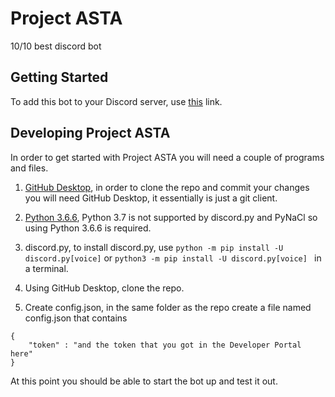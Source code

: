 # Project ASTA

10/10 best discord bot

## Getting Started

To add this bot to your Discord server, use [this](https://discordapp.com/oauth2/authorize?client_id=513198240922075137&scope=bot&permissions=8) link.

## Developing Project ASTA

In order to get started with Project ASTA you will need a couple of programs and files.

1. [GitHub Desktop](https://desktop.github.com/), in order to clone the repo and commit your changes you will need GitHub Desktop, it essentially is just a git client.

2. [Python 3.6.6](https://www.python.org/downloads/release/python-366/), Python 3.7 is not supported by discord.py and PyNaCl so using Python 3.6.6 is required.

3. discord.py, to install discord.py, use `python -m pip install -U discord.py[voice]` or `python3 -m pip install -U discord.py[voice]
` in a terminal.
4. Using GitHub Desktop, clone the repo.

5. Create config.json, in the same folder as the repo create a file named config.json that contains
```
{
    "token" : "and the token that you got in the Developer Portal here"
}
```

At this point you should be able to start the bot up and test it out.